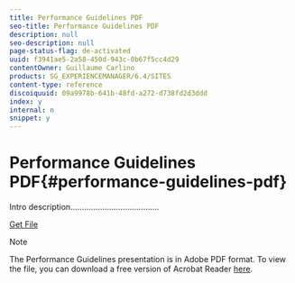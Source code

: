```yaml
---
title: Performance Guidelines PDF
seo-title: Performance Guidelines PDF
description: null
seo-description: null
page-status-flag: de-activated
uuid: f3941ae5-2a58-450d-943c-0b67f5cc4d29
contentOwner: Guillaume Carlino
products: SG_EXPERIENCEMANAGER/6.4/SITES
content-type: reference
discoiquuid: 09a9978b-641b-48fd-a272-d738fd2d3ddd
index: y
internal: n
snippet: y
---
```


# Performance Guidelines PDF{#performance-guidelines-pdf}

Intro description.......................................

[Get File](assets/aem_6_2_performanceguidelines.pdf)

>[!NOTE]
>
>The Performance Guidelines presentation is in Adobe PDF format. To view the file, you can download a free version of Acrobat Reader [here](https://get.adobe.com/reader/).

